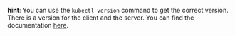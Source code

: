 **hint**: You can use the `kubectl version` command to get the correct version. There is a version for the client and the server.
You can find the documentation [here](https://kubernetes.io/docs/reference/kubectl/cheatsheet/).

